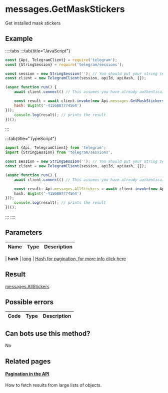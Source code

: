 # messages.GetMaskStickers

Get installed mask stickers



## Example

::::tabs
:::tab{title="JavaScript"}
```js
const {Api, TelegramClient} = require('telegram');
const {StringSession} = require('telegram/sessions');

const session = new StringSession(''); // You should put your string session here
const client = new TelegramClient(session, apiId, apiHash, {});

(async function run() {
    await client.connect() // This assumes you have already authenticated with .start()

    const result = await client.invoke(new Api.messages.GetMaskStickers({
    hash: BigInt('-4156887774564')
}));
    console.log(result); // prints the result
})();
```
:::

:::tab{title="TypeScript"}
```ts
import {Api, TelegramClient} from 'telegram';
import {StringSession} from 'telegram/sessions';

const session = new StringSession(''); // You should put your string session here
const client = new TelegramClient(session, apiId, apiHash, {});

(async function run() {
    await client.connect() // This assumes you have already authenticated with .start()

    const result: Api.messages.AllStickers = await client.invoke(new Api.messages.GetMaskStickers({
    hash: BigInt('-4156887774564')
}));
    console.log(result); // prints the result
})();
```
:::
::::



## Parameters

| Name | Type | Description |
| :--: | ---- | ----------- |

| **hash** | [long](https://core.telegram.org/type/long) | [Hash for pagination, for more info click here](https://core.telegram.org/api/offsets#hash-generation) 


## Result

[messages.AllStickers](https://core.telegram.org/type/messages.AllStickers)



## Possible errors

| Code | Type | Description |
| :--: | ---- | ----------- |



## Can bots use this method?

No

## Related pages

#### [Pagination in the API](https://core.telegram.org/api/offsets)

How to fetch results from large lists of objects.





